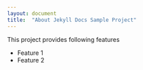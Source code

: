 ```yaml
---
layout: document
title:  "About Jekyll Docs Sample Project"
---
```

This project provides following features
<ul class="posts">
    <li>Feature 1</li>
    <li>Feature 2</li>
</ul>